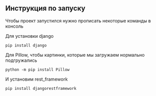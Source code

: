 ## Инструкция по запуску
Чтобы проект запустился нужно прописать некоторые команды в консоль

Для установки django

``` pip install django ```

Для  Pillow, чтобы картинки, которые мы загружаем нормально подгружались

``` python -m pip install Pillow ```

И установим rest_framework

``` pip install djangorestframework ```
